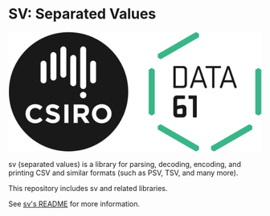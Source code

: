 # SV: Separated Values

![CSIRO's Data61 Logo](https://raw.githubusercontent.com/qfpl/assets/master/data61-transparent-bg.png)

sv (separated values) is a library for parsing, decoding, encoding, and
printing CSV and similar formats (such as PSV, TSV, and many more).

This repository includes sv and related libraries.

See [sv's README](https://github.com/qfpl/sv/blob/master/sv/README.markdown) for more information.

